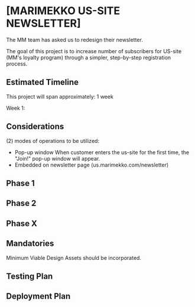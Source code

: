 # [MARIMEKKO US-SITE NEWSLETTER]

The MM team has asked us to redesign their newsletter.

The goal of this project is to increase number of subscribers for US-site
(MM's loyalty program) through a simpler, step-by-step registration process.

## Estimated Timeline

This project will span approximately:
1 week

Week 1:

## Considerations

(2) modes of operations to be utilized:
* Pop-up window
When customer enters the us-site for the first time, the "Join!" pop-up window
will appear.
* Embedded on newsletter page (us.marimekko.com/newsletter)

## Phase 1

## Phase 2

## Phase X

## Mandatories

Minimum Viable Design Assets should be incorporated.

## Testing Plan


## Deployment Plan
